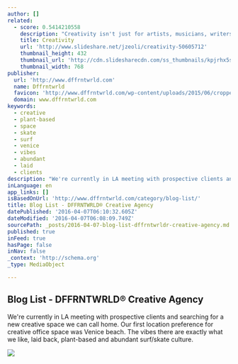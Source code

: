 ```yaml
---
author: []
related:
  - score: 0.5414210558
    description: "Creativity isn't just for artists, musicians, writers, and designers. We all have the ability to be excellent creative thinkers. - https://www.milestechnologi..."
    title: Creativity
    url: 'http://www.slideshare.net/jzeoli/creativity-50605712'
    thumbnail_height: 432
    thumbnail_url: 'http://cdn.slidesharecdn.com/ss_thumbnails/kpjrhx5stgaqoaesnh7r-signature-3f945d39ba23dd9cfcfd3fee5874bd5293c55aa2180b30512d3379a1f65479ee-poli-150716175148-lva1-app6892-thumbnail-4.jpg?cb=1438021298'
    thumbnail_width: 768
publisher:
  url: 'http://www.dffrntwrld.com'
  name: Dffrntwrld
  favicon: 'http://www.dffrntwrld.com/wp-content/uploads/2015/06/cropped-favicon1-192x192.png'
  domain: www.dffrntwrld.com
keywords:
  - creative
  - plant-based
  - space
  - skate
  - surf
  - venice
  - vibes
  - abundant
  - laid
  - clients
description: "We're currently in LA meeting with prospective clients and searching for a new creative space we can call home. Our first location preference for creative office space was Venice beach. The vibes there are exactly what we like, laid back, plant-based and abundant surf/skate culture."
inLanguage: en
app_links: []
isBasedOnUrl: 'http://www.dffrntwrld.com/category/blog-list/'
title: Blog List - DFFRNTWRLD® Creative Agency
datePublished: '2016-04-07T06:10:32.605Z'
dateModified: '2016-04-07T06:08:09.749Z'
sourcePath: _posts/2016-04-07-blog-list-dffrntwrldr-creative-agency.md
published: true
inFeed: true
hasPage: false
inNav: false
_context: 'http://schema.org'
_type: MediaObject

---
```

<article style=""><h1>Blog List - DFFRNTWRLD® Creative Agency</h1><p>We're currently in LA meeting with prospective clients and searching for a new creative space we can call home. Our first location preference for creative office space was Venice beach. The vibes there are exactly what we like, laid back, plant-based and abundant surf/skate culture.</p><img src="http://www.dffrntwrld.com/wp-content/uploads/2016/04/hh1.jpg" /></article>